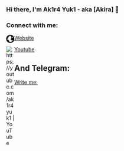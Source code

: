 ### Hi there, I'm Ak1r4 Yuk1 - aka [Akira] 👋

### Connect with me:

 <img align="left" alt="akirayuki.it" width="22px" src="https://raw.githubusercontent.com/iconic/open-iconic/master/svg/globe.svg" />[Website](http://akirayuki.it)

 <img align="left" alt="https://youtube.com/ak1r4yuk1 | YouTube" width="22px" src="https://cdn.jsdelivr.net/npm/simple-icons@v3/icons/youtube.svg" />[Youtube](https://youtube.com/ak1r4_yuk1)

## And Telegram:

[Write me:](https://t.me/Ak1r4_Yuk1)

<br />
